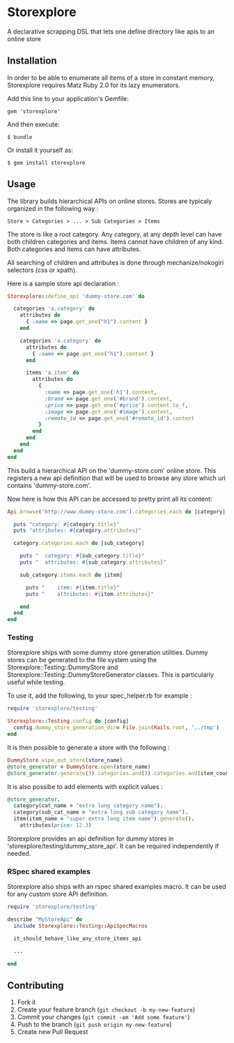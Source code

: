 # Storexplore

A declarative scrapping DSL that lets one define directory like apis to an online store

## Installation

In order to be able to enumerate all items of a store in constant memory,
Storexplore requires Matz Ruby 2.0 for its lazy enumerators.

Add this line to your application's Gemfile:

    gem 'storexplore'

And then execute:

    $ bundle

Or install it yourself as:

    $ gem install storexplore

## Usage

The library builds hierarchical APIs on online stores. Stores are typicaly
organized in the following way :

    Store > Categories > ... > Sub Categories > Items

The store is like a root category. Any category, at any depth level can have
both children categories and items. Items cannot have children of any kind.
Both categories and items can have attributes.

All searching of children and attributes is done through mechanize/nokogiri
selectors (css or xpath).

Here is a sample store api declaration :

```ruby
Storexplore::define_api 'dummy-store.com' do

  categories 'a.category' do
    attributes do
      { :name => page.get_one("h1").content }
    end

    categories 'a.category' do
      attributes do
        { :name => page.get_one("h1").content }
      end

      items 'a.item' do
        attributes do
          {
            :name => page.get_one('h1').content,
            :brand => page.get_one('#brand').content,
            :price => page.get_one('#price').content.to_f,
            :image => page.get_one('#image').content,
            :remote_id => page.get_one('#remote_id').content
          }
        end
      end
    end
  end
end
```

This build a hierarchical API on the 'dummy-store.com' online store. This
registers a new api definition that will be used to browse any store which
uri contains 'dummy-store.com'.

Now here is how this API can be accessed to pretty print all its content:

```ruby
Api.browse('http://www.dummy-store.com').categories.each do |category|

  puts "category: #{category.title}"
  puts "attributes: #{category.attributes}"

  category.categories.each do |sub_category|

    puts "  category: #{sub_category.title}"
    puts "  attributes: #{sub_category.attributes}"

    sub_category.items.each do |item|

      puts "    item: #{item.title}"
      puts "    attributes: #{item.attributes}"

    end
  end
end
```

### Testing

Storexplore ships with some dummy store generation utilities. Dummy stores can
be generated to the file system using the Storexplore::Testing::DummyStore and
Storexplore::Testing::DummyStoreGenerator classes. This is particularly useful
while testing.

To use it, add the following, to your spec_helper.rb for example :

```ruby
require 'storexplore/testing'

Storexplore::Testing.config do |config|
  config.dummy_store_generation_dir= File.join(Rails.root, '../tmp')
end
```

It is then possible to generate a store with the following :

```ruby
DummyStore.wipe_out_store(store_name)
@store_generator = DummyStore.open(store_name)
@store_generator.generate(3).categories.and(3).categories.and(item_count).items
```

It is also possibe to add elements with explicit values :

```ruby
@store_generator.
  category(cat_name = "extra long category name").
  category(sub_cat_name = "extra long sub category name").
  item(item_name = "super extra long item name").generate().
    attributes(price: 12.3)
```

Storexplore provides an api definition for dummy stores in
'storexplore/testing/dummy_store_api'. It can be required independently if
needed.

### RSpec shared examples

Storexplore also ships with an rspec shared examples macro. It can be used for
any custom store API definition.

```ruby
require 'storexplore/testing'

describe "MyStoreApi" do
  include Storexplore::Testing::ApiSpecMacros

  it_should_behave_like_any_store_items_api

  ...

end
```

## Contributing

1. Fork it
2. Create your feature branch (`git checkout -b my-new-feature`)
3. Commit your changes (`git commit -am 'Add some feature'`)
4. Push to the branch (`git push origin my-new-feature`)
5. Create new Pull Request
